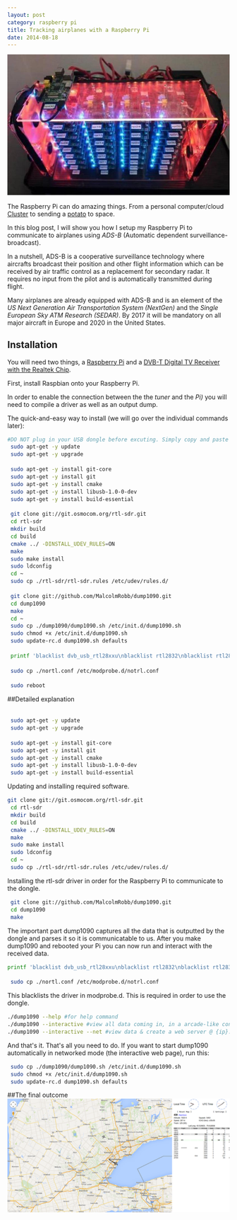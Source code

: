 ```yaml
---
layout: post
category: raspberry pi
title: Tracking airplanes with a Raspberry Pi
date: 2014-08-18
---
```


![Cluster](/img/cluster.jpg)

The Raspberry Pi can do amazing things. From a personal computer/cloud [Cluster](http://likemagicappears.com/projects/raspberry-pi-cluster/) to sending a [potato](http://www.daveakerman.com/) to space. 

In this blog post, I will show you how I setup my Raspberry Pi to communicate to airplanes using _ADS-B_ (Automatic dependent surveillance-broadcast).

In a nutshell, ADS-B is a cooperative surveillance technology where aircrafts broadcast their position and other flight information which can be received by air traffic control as a replacement for secondary radar. It requires no input from the pilot and is automatically transmitted during flight.

Many airplanes are already equipped with ADS-B and is an element of the _US Next Generation Air Transportation System (NextGen)_ and the _Single European Sky ATM Research (SEDAR)_. By 2017 it will be mandatory on all major aircraft in Europe and 2020 in the United States.

## Installation

You will need two things, a [Raspberry Pi](http://www.raspberrypi.org/) and a [DVB-T Digital TV Receiver with the Realtek Chip](http://www.dx.com/p/dvb-t-digital-tv-receiver-usb-dongle-w-fm-remote-control-antenna-black-149928). 

First, install Raspbian onto your Raspberry Pi.

In order to enable the connection between the the _tuner_ and the _Pi)_ you will need to compile a driver as well as an output dump.

The quick-and-easy way to install (we will go over the individual commands later):

```bash
#DO NOT plug in your USB dongle before excuting. Simply copy and paste these commands into your root directory and plug in your dongle after reboot. Your web-server will be located at {ip}:8080
 sudo apt-get -y update
 sudo apt-get -y upgrade

 sudo apt-get -y install git-core
 sudo apt-get -y install git
 sudo apt-get -y install cmake
 sudo apt-get -y install libusb-1.0-0-dev
 sudo apt-get -y install build-essential

 git clone git://git.osmocom.org/rtl-sdr.git
 cd rtl-sdr
 mkdir build
 cd build
 cmake ../ -DINSTALL_UDEV_RULES=ON
 make
 sudo make install
 sudo ldconfig
 cd ~
 sudo cp ./rtl-sdr/rtl-sdr.rules /etc/udev/rules.d/

 git clone git://github.com/MalcolmRobb/dump1090.git
 cd dump1090
 make
 cd ~
 sudo cp ./dump1090/dump1090.sh /etc/init.d/dump1090.sh
 sudo chmod +x /etc/init.d/dump1090.sh
 sudo update-rc.d dump1090.sh defaults

 printf 'blacklist dvb_usb_rtl28xxu\nblacklist rtl2832\nblacklist rtl2830\n' > nortl.conf
 
 sudo cp ./nortl.conf /etc/modprobe.d/notrl.conf

 sudo reboot
```

##Detailed explanation

```bash

 sudo apt-get -y update
 sudo apt-get -y upgrade

 sudo apt-get -y install git-core
 sudo apt-get -y install git
 sudo apt-get -y install cmake
 sudo apt-get -y install libusb-1.0-0-dev
 sudo apt-get -y install build-essential
```
Updating and installing required software.

```bash
git clone git://git.osmocom.org/rtl-sdr.git
 cd rtl-sdr
 mkdir build
 cd build
 cmake ../ -DINSTALL_UDEV_RULES=ON
 make
 sudo make install
 sudo ldconfig
 cd ~
 sudo cp ./rtl-sdr/rtl-sdr.rules /etc/udev/rules.d/
```
Installing the rtl-sdr driver in order for the Raspberry Pi to communicate to the dongle. 

```bash
 git clone git://github.com/MalcolmRobb/dump1090.git
 cd dump1090
 make
```
The important part dump1090 captures all the data that is outputted by the dongle and parses it so it is communicatable to us. After you make dump1090 and rebooted your Pi you can now run and interact with the received data.

```bash
printf 'blacklist dvb_usb_rtl28xxu\nblacklist rtl2832\nblacklist rtl2830\n' > nortl.conf
 
 sudo cp ./nortl.conf /etc/modprobe.d/notrl.conf
```
This blacklists the driver in modprobe.d. This is required in order to use the dongle.

```bash
./dump1090 --help #for help command
./dump1090 --interactive #view all data coming in, in a arcade-like console
./dump1090 --interactive --net #view data & create a web server @ {ip}:8080
```
And that's it. That's all you need to do. If you want to start dump1090 automatically in networked mode (the interactive web page), run this:

```bash
 sudo cp ./dump1090/dump1090.sh /etc/init.d/dump1090.sh
 sudo chmod +x /etc/init.d/dump1090.sh
 sudo update-rc.d dump1090.sh defaults
```
##The final outcome
![Airplane](/img/piairplane.png)
